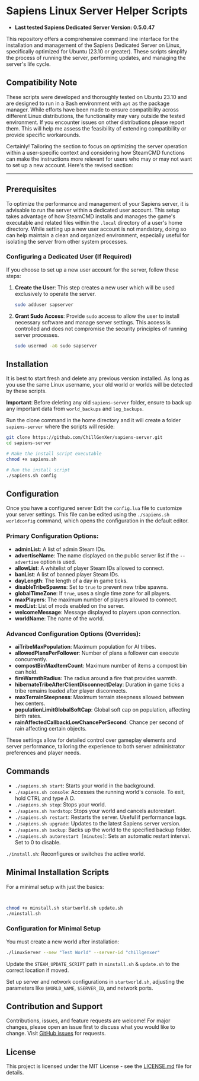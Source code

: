 # Sapiens Linux Server Helper Scripts
- **Last tested Sapiens Dedicated Server Version: 0.5.0.47**

This repository offers a comprehensive command line interface for the installation and management of the Sapiens Dedicated Server on Linux, specifically optimized for Ubuntu (23.10 or greater). These scripts simplify the process of running the server, performing updates, and managing the server's life cycle.

## Compatibility Note

These scripts were developed and thoroughly tested on Ubuntu 23.10 and are designed to run in a Bash environment with `apt` as the package manager. While efforts have been made to ensure compatibility across different Linux distributions, the functionality may vary outside the tested environment. If you encounter issues on other distributions please report them. This will help me assess the feasibility of extending compatibility or provide specific workarounds.

Certainly! Tailoring the section to focus on optimizing the server operation within a user-specific context and considering how SteamCMD functions can make the instructions more relevant for users who may or may not want to set up a new account. Here's the revised section:

---

## Prerequisites

To optimize the performance and management of your Sapiens server, it is advisable to run the server within a dedicated user account. This setup takes advantage of how SteamCMD installs and manages the game's executable and related files within the `.local` directory of a user's home directory. While setting up a new user account is not mandatory, doing so can help maintain a clean and organized environment, especially useful for isolating the server from other system processes.  

### Configuring a Dedicated User (If Required)

If you choose to set up a new user account for the server, follow these steps:

1. **Create the User**: This step creates a new user which will be used exclusively to operate the server.

    ```bash
    sudo adduser sapserver
    ```

2. **Grant Sudo Access**: Provide `sudo` access to allow the user to install necessary software and manage server settings. This access is controlled and does not compromise the security principles of running server processes.

    ```bash
    sudo usermod -aG sudo sapserver
    ```

## Installation

It is best to start fresh and delete any previous version installed. As long as you use the same Linux username, your old world or worlds will be detected by these scripts.

**Important**: Before deleting any old `sapiens-server` folder, ensure to back up any important data from `world_backups` and `log_backups`.

Run the clone command in the home directory and it will create a folder `sapiens-server` where the scripts will reside:

```bash
git clone https://github.com/ChillGenXer/sapiens-server.git
cd sapiens-server

# Make the install script executable
chmod +x sapiens.sh

# Run the install script
./sapiens.sh config
```

## Configuration

Once you have a configured server
Edit the `config.lua` file to customize your server settings. This file can be edited using the `./sapiens.sh worldconfig` command, which opens the configuration in the default editor.

### Primary Configuration Options:

- **adminList**: A list of admin Steam IDs.
- **advertiseName**: The name displayed on the public server list if the `--advertise` option is used.
- **allowList**: A whitelist of player Steam IDs allowed to connect.
- **banList**: A list of banned player Steam IDs.
- **dayLength**: The length of a day in game ticks.
- **disableTribeSpawns**: Set to `true` to prevent new tribe spawns.
- **globalTimeZone**: If `true`, uses a single time zone for all players.
- **maxPlayers**: The maximum number of players allowed to connect.
- **modList**: List of mods enabled on the server.
- **welcomeMessage**: Message displayed to players upon connection.
- **worldName**: The name of the world.

### Advanced Configuration Options (Overrides):

- **aiTribeMaxPopulation**: Maximum population for AI tribes.
- **allowedPlansPerFollower**: Number of plans a follower can execute concurrently.
- **compostBinMaxItemCount**: Maximum number of items a compost bin can hold.
- **fireWarmthRadius**: The radius around a fire that provides warmth.
- **hibernateTribeAfterClientDisconnectDelay**: Duration in game ticks a tribe remains loaded after player disconnects.
- **maxTerrainSteepness**: Maximum terrain steepness allowed between hex centers.
- **populationLimitGlobalSoftCap**: Global soft cap on population, affecting birth rates.
- **rainAffectedCallbackLowChancePerSecond**: Chance per second of rain affecting certain objects.

These settings allow for detailed control over gameplay elements and server performance, tailoring the experience to both server administrator preferences and player needs.

## Commands

- `./sapiens.sh start`: Starts your world in the background.
- `./sapiens.sh console`: Accesses the running world's console. To exit, hold CTRL and type A D.
- `./sapiens.sh stop`: Stops your world.
- `./sapiens.sh hardstop`: Stops your world and cancels autorestart.
- `./sapiens.sh restart`: Restarts the server. Useful if performance lags.
- `./sapiens.sh upgrade`: Updates to the latest Sapiens server version.
- `./sapiens.sh backup`: Backs up the world to the specified backup folder.
- `./sapiens.sh autorestart [minutes]`: Sets an automatic restart interval. Set to 0 to disable.

`./install.sh`: Reconfigures or switches the active world.

## Minimal Installation Scripts

For a minimal setup with just the basics:

```bash


chmod +x minstall.sh startworld.sh update.sh
./minstall.sh
```

### Configuration for Minimal Setup

You must create a new world after installation:

```bash
./linuxServer --new "Test World" --server-id "chillgenxer"
```

Update the `STEAM_UPDATE_SCRIPT` path in `minstall.sh` & `update.sh` to the correct location if moved.

Set up server and network configurations in `startworld.sh`, adjusting the parameters like `$WORLD_NAME`, `$SERVER_ID`, and network ports.

## Contribution and Support

Contributions, issues, and feature requests are welcome! For major changes, please open an issue first to discuss what you would like to change. Visit [GitHub issues](https://github.com/ChillGenXer/sapiens-server/issues) for requests.

## License

This project is licensed under the MIT License - see the [LICENSE.md](LICENSE.md) file for details.
